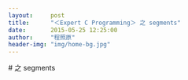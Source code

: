 ```yaml
---
layout:     post
title:      "＜Expert C Programming＞ 之 segments"
date:       2015-05-25 12:25:00
author:     "程照原"
header-img: "img/home-bg.jpg"
---
```

#<Expert C Programming> 之 segments



